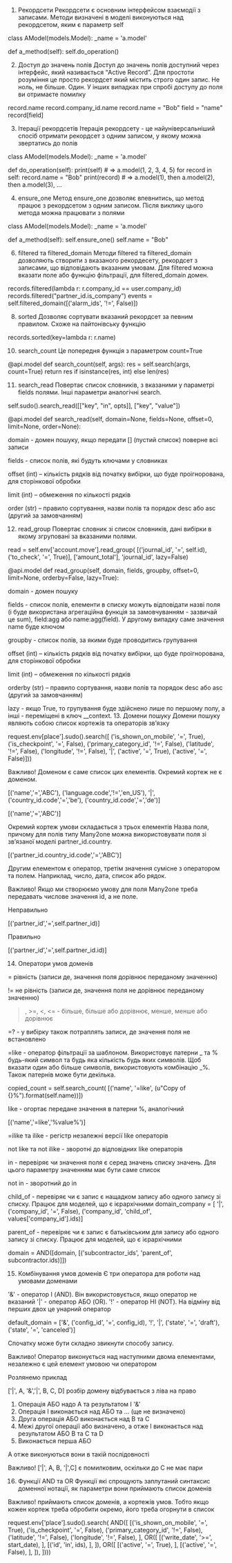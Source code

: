 1. Рекордсети
Рекордсети є основним інтерфейсом взаємодії з записами. Методи визначені в моделі виконуються над рекордсетом, яким є параметр self

class AModel(models.Model):
   _name = 'a.model'

   def a_method(self):
       self.do_operation()

2. Доступ до значень полів
Доступ до значень полів доступний через інтерфейс, який називається “Active Record”. Для простоти розуміння це просто рекордсет який містить строго один запис. Не ноль, не більше. Один. У інших випадках при спробі доступу до поля ви отримаєте помилку

record.name
record.company_id.name
record.name = "Bob"
field = "name"
record[field]

3. Ітерації рекордсетів
Ітерація рекордсету - це найуніверсальніший спосіб отримати рекордсет з одним записом, у якому можна звертатись до полів

class AModel(models.Model):
   _name = 'a.model'

   def do_operation(self):
       print(self) # => a.model(1, 2, 3, 4, 5)
       for record in self:
           record.name = "Bob"
           print(record) # => a.model(1), then a.model(2), then a.model(3), ...

4. ensure_one
Метод ensure_one дозволяє впевнитись, що метод працює з рекордсетом з одним записом. Після виклику цього метода можна працювати з полями

class AModel(models.Model):
   _name = 'a.model'

   def a_method(self):
       self.ensure_one()
       self.name = "Bob"

6. filtered та filtered_domain
Методи filtered та filtered_domain дозволяють створити з вказаного рекордесету, рекордсет з записами, що відповідають вказаним умовам. Для filtered можна вказати поле або функцію фільтрації, для filtered_domain домен.

records.filtered(lambda r: r.company_id == user.company_id)
records.filtered("partner_id.is_company")
events = self.filtered_domain([('alarm_ids', '!=', False)])



8. sorted
Дозволяє сортувати вказаний рекордсет за певним правилом. Схоже на пайтонівську функцію

records.sorted(key=lambda r: r.name)



10. search_count
Це попередня функція з параметром count=True

@api.model
def search_count(self, args):
   res = self.search(args, count=True)
   return res if isinstance(res, int) else len(res)

11. search_read
Повертає список словників, з вказаними у параметрі fields полями. Інші параметри аналогічні search.

self.sudo().search_read([["key", "in", opts]], ["key", "value"])

@api.model
def search_read(self, domain=None, fields=None, offset=0,
 limit=None, order=None):

domain - домен пошуку, якщо передати [] (пустий список) поверне всі записи

fields - список полів, які будуть ключами у словниках


offset (int) – кількість рядків від початку вибірки, що буде проігнорована, для сторінкової обробки

limit (int) – обмеження по кількості рядків

order (str) – правило сортування, назви полів та порядок desc або asc (другий за замовчанням)

12. read_group
Повертає словник зі список словників, дані вибірки в якому згруповані за вказаними полями.

read = self.env['account.move'].read_group(
[('journal_id', '=', self.id), ('to_check', '=', True)],
['amount_total'], 'journal_id', lazy=False)

@api.model
def read_group(self, domain, fields, groupby, offset=0,
limit=None, orderby=False, lazy=True):

domain - домен пошуку

fields - список полів, елементи в списку можуть відповідати назві поля (і буде використана агрегаційна функція за замовчуванням - зазвичай це sum), field:agg або name:agg(field). У другому випадку саме значення name буде ключом

groupby - список полів, за якими буде проводитись групування

offset (int) – кількість рядків від початку вибірки, що буде проігнорована, для сторінкової обробки

limit (int) – обмеження по кількості рядків

orderby (str) – правило сортування, назви полів та порядок desc або asc (другий за замовчанням)

lazy - якщо True, то групування буде здійснено лише по першому полу, а інші - переміщені в ключ __context.
13. Домени пошуку
Домени пошуку являють собою список кортежів та операторів зв’язку

request.env[place'].sudo().search([
   ('is_shown_on_mobile', '=', True),
   ('is_checkpoint', '=', False),
   ('primary_category_id', '!=', False),
   ('latitude', '!=', False), ('longitude', '!=', False),
   '|', ('active', '=', True), ('active', '=', False)]))

Важливо! Доменом є саме список цих елементів. Окремий кортеж не є доменом.

[('name','=','ABC'), ('language.code','!=','en_US'),
'|',('country_id.code','=','be'), ('country_id.code','=','de')]

[('name','=','ABC')]

Окремий кортеж умови складається з трьох елементів
Назва поля, причому для полів типу Many2one можна використовувати поля зі зв’язаної моделі partner_id.country.

[('partner_id.country_id.code','=','ABC')]

Другим елементом є оператор, третім значення сумісне з оператором та полем. Наприклад, число, дата, список або рядок.

Важливо! Якщо ми створюємо умову для поля Many2one треба передавать числове значення id, а не поле.

Неправильно

[('partner_id','=',self.partner_id)]

Правильно

[('partner_id','=',self.partner_id.id)]

14. Оператори умов доменів

= рівність (записи де, значення поля дорівнює переданому значенню)

!= не рівність (записи де, значення поля не дорівнює переданому значенню)

>, >=, <, <= - більше, більше або дорівнює, менше, менше або дорівнює

=? - у вибірку також потраплять записи, де значення поля не встановлено

=like - оператор фільтрації за шаблоном. Використовує патерни _ та % будь-який символ та будь яка кількість будь яких символів. Щоб вказати один або більше символів, використовують комбінацію _%. Також патернів може бути декілька.

copied_count = self.search_count(
   [('name', '=like', (u"Copy of {}%").format(self.name))])

like - огортає передане значення в патерни %, аналогічний

[('name','=like','%value%')]

=ilike та ilike - регістр незалежні версії like операторів

not like та not ilike - зворотні до відповідних like операторів

in - перевіряє чи значення поля є серед значень списку значень. Для цього параметру значенням має бути саме список

not in - зворотний до in

child_of - перевіряє чи є запис є нащадком запису або одного запису зі списку. Працює для моделей, що є ієрархічними
domain_company = [
    '|', ('company_id', '=', False),
    ('company_id', 'child_of', values['company_id'].ids)]

parent_of - перевіряє чи є запис є батьківським для запису або одного запису зі списку. Працює для моделей, що є ієрархічними

domain = AND([domain, [('subcontractor_ids', 'parent_of', subcontractor.ids)]])

15. Комбінування умов доменів
Є три оператора для роботи над умовами доменами

'&' - оператор І (AND). Він використовується, якщо оператор не вказаний
'|' - оператор АБО (OR).
'!' - оператор НІ (NOT). На відміну від перших двох це унарний оператор

default_domain = ['&', ('config_id', '=', config_id), '!',
'|', ('state', '=', 'draft'), ('state', '=', 'canceled')]

Спочатку може бути складно звикнути способу запису.

Важливо! Оператор виконується над наступними двома елементами, незалежно є цей елемент умовою чи оператором

Розлянемо приклад

['|', A, '&','|', B, C, D]  розбір домену відбувається з ліва на право

1. Операція АБО надо А та результатом І  '&'
2. Операція І виконається над АБО та … (ще не визначено)
3. Друга операція АБО виконається над В та С
4. Межі другої операції або визначено, а отже І виконається над результатом АБО В та С та D
5. Виконається перша АБО

А отже виконуються вони в такій послідовності

Важливо! ['|', A, B, '|',C]  є помилковим, оскільки до С не має пари

16. Функції AND та OR
Функції які спрощують заплутаний синтаксис доменної нотації, як параметри вони приймають список доменів

Важливо! приймають список доменів, а кортежів умов. Тобто якщо кожен кортеж треба обробити окремо, його треба огорнути в список

request.env['place'].sudo().search(
   AND([
       [('is_shown_on_mobile', '=', True),
        ('is_checkpoint', '=', False),
        ('primary_category_id', '!=', False),
        ('latitude', '!=', False), ('longitude', '!=', False), ],
       OR([
           [('write_date', '>=', start_date), ],
           [('id', 'in', ids), ],
       ]),
       OR([
           [('active', '=', True), ],
           [('active', '=', False), ],
       ]),
   ])))


